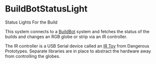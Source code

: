 # BuildBotStatusLight
Status Lights For the Build

This system connects to a [BuildBot](https://buildbot.net/) system and fetches the status of the builds and changes an
RGB globe or strip via an IR controller.

The IR controller is a USB Serial device called an [IR Toy](http://dangerousprototypes.com/docs/USB_IR_Toy_v2) from 
Dangerous Prototypes. Separate libraries are in place to abstract the hardware away from controlling the globes.
